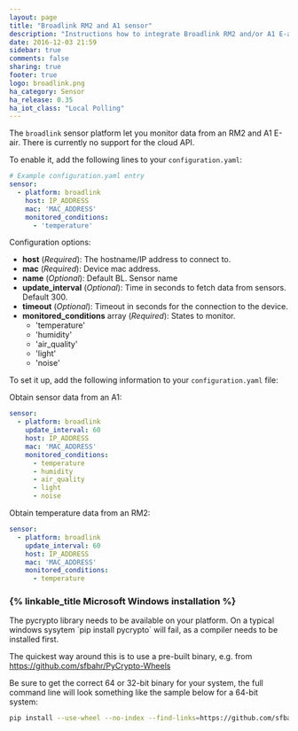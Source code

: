 ```yaml
---
layout: page
title: "Broadlink RM2 and A1 sensor"
description: "Instructions how to integrate Broadlink RM2 and/or A1 E-air sensors within Home Assistant."
date: 2016-12-03 21:59
sidebar: true
comments: false
sharing: true
footer: true
logo: broadlink.png
ha_category: Sensor
ha_release: 0.35
ha_iot_class: "Local Polling"
---
```



The `broadlink` sensor platform let you monitor data from an RM2 and A1 E-air. There is currently no support for the cloud API.

To enable it, add the following lines to your `configuration.yaml`:

```yaml
# Example configuration.yaml entry
sensor:
  - platform: broadlink
    host: IP_ADDRESS
    mac: 'MAC_ADDRESS'
    monitored_conditions:
      - 'temperature'
```

Configuration options:

- **host** (*Required*): The hostname/IP address to connect to.
- **mac** (*Required*):  Device mac address.
- **name** (*Optional*): Default BL. Sensor name
- **update_interval** (*Optional*): Time in seconds to fetch data from sensors. Default 300. 
- **timeout** (*Optional*): Timeout in seconds for the connection to the device.
- **monitored_conditions** array (*Required*): States to monitor.
    - 'temperature'
    - 'humidity'
    - 'air_quality'
    - 'light'
    - 'noise'

To set it up, add the following information to your `configuration.yaml` file:

Obtain sensor data from an A1:

```yaml
sensor:
  - platform: broadlink
    update_interval: 60
    host: IP_ADDRESS
    mac: 'MAC_ADDRESS'
    monitored_conditions:
      - temperature
      - humidity
      - air_quality
      - light
      - noise
```

Obtain temperature data from an RM2:

```yaml
sensor:
  - platform: broadlink
    update_interval: 60
    host: IP_ADDRESS
    mac: 'MAC_ADDRESS'
    monitored_conditions:
      - temperature
```

### {% linkable_title Microsoft Windows installation %}

<p class='note'>
The pycrypto library needs to be available on your platform. On a typical windows sysytem `pip install pycrypto` will fail, as a compiler needs to be installed first.
</p>

The quickest way around this is to use a pre-built binary, e.g. from https://github.com/sfbahr/PyCrypto-Wheels

Be sure to get the correct 64 or 32-bit binary for your system, the full command line will look something like the sample below for a 64-bit system:

```bash
pip install --use-wheel --no-index --find-links=https://github.com/sfbahr/PyCrypto-Wheels/raw/master/pycrypto-2.6.1-cp35-none-win_amd64.whl pycrypto
```
